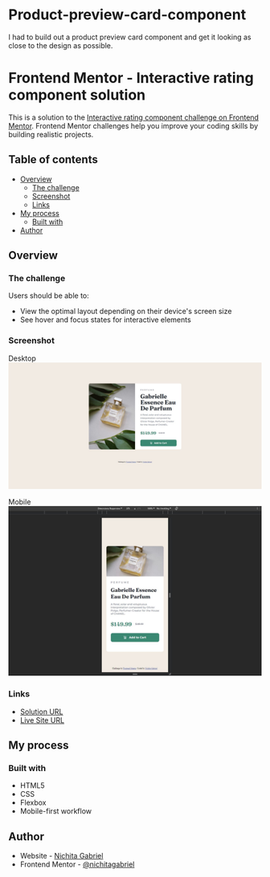 # Product-preview-card-component
I had to build out a product preview card component and get it looking as close to the design as possible.

# Frontend Mentor - Interactive rating component solution

This is a solution to the [Interactive rating component challenge on Frontend Mentor](https://www.frontendmentor.io/challenges/interactive-rating-component-koxpeBUmI). Frontend Mentor challenges help you improve your coding skills by building realistic projects. 

## Table of contents

- [Overview](#overview)
  - [The challenge](#the-challenge)
  - [Screenshot](#screenshot)
  - [Links](#links)
- [My process](#my-process)
  - [Built with](#built-with)
- [Author](#author)

## Overview

### The challenge

Users should be able to:

- View the optimal layout depending on their device's screen size
- See hover and focus states for interactive elements

### Screenshot

Desktop
<img src="images/screenshot-desktop-version.JPG" alt="Desktop Version" width="1024"/>

Mobile
<img src="images/screenshot-mobile-version.JPG" alt="Mobile Version" width="1024"/>

### Links

- [Solution URL](https://github.com/NichitaGabriel/Product-preview-card-component)
- [Live Site URL](https://nichitagabriel.github.io/Product-preview-card-component/)

## My process

### Built with

- HTML5
- CSS
- Flexbox
- Mobile-first workflow

## Author

- Website - [Nichita Gabriel](https://github.com/NichitaGabriel)
- Frontend Mentor - [@nichitagabriel](https://www.frontendmentor.io/profile/NichitaGabriel)
